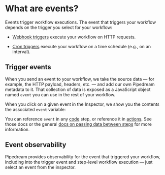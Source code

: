 # What are events?

Events trigger workflow executions. The event that triggers your workflow depends on the trigger you select for your workflow:

- [Webhook triggers](/notebook/sources/#webhook-sources) execute your workflow on HTTP requests.

- [Cron triggers](/cron/) execute your workflow on a time schedule (e.g., on an interval).


<!--
 `$event` contains data from the HTTP request and Pipedream-provided metadata. For example, `$event.body` contains the HTTP payload; `$event.headers` contains the HTTP request headers.


 `$event` contains the schedule of your cron job and the time the current job was triggered.

 **You can save any data in the `$event` object in a code or an action. This allows you to share data across the steps of your workflow.** [Just save the data as a new property of `$event`](https://docs.pipedream.com/notebook/dollar-event/#modifying-event), or change the value of an existing property, referencing it in a later step.

`$event` is a global variable. You can access or mutate it in any [code](/notebook/code/) or [action](/notebook/actions/) steps of your workflow.

[[toc]]

-->

## Trigger events

When you send an event to your workflow, we take the source data — for example, the HTTP payload, headers, etc. — and add our own Pipedream metadata to it. That collection of data is exposed as a JavaScript object named `event` you can use in the rest of your workflow.

When you click on a given event in the Inspector, we show you the contents the associated `event` variable:

You can reference `event` in any [code](/notebook/code/) step, or reference it in [actions](/notebook/actions/). See those docs or the general [docs on passing data between steps](/notebook/steps/) for more information.

## Event observability

Pipedream provides observability for the event that triggered your workflow, including into the trigger event and step-level workflow execution — just select an event from the inspector.


<Footer />

